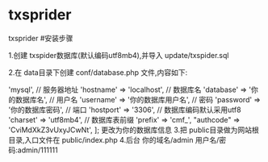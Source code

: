 # txsprider
txsprider
#安装步骤

1.创建 txspider数据库(默认编码utf8mb4),并导入 update/txspider.sql

2.在 data目录下创建 conf/database.php 文件,内容如下:

<?php

return [
    // 数据库类型
    'type'           => 'mysql',
    // 服务器地址
    'hostname'       => 'localhost',
    // 数据库名
    'database'       => '你的数据库名',
    // 用户名
    'username'       => '你的数据库用户名',
    // 密码
    'password'       => '你的数据库密码',
    // 端口
    'hostport'       => '3306',
    // 数据库编码默认采用utf8
    'charset'        => 'utf8mb4',
    // 数据库表前缀
    'prefix'         => 'cmf_',
    "authcode" => 'CviMdXkZ3vUxyJCwNt',
];

更改为你的数据库信息

3.把 public目录做为网站根目录,入口文件在 public/index.php

4.后台 你的域名/admin
用户名/密码:admin/111111
